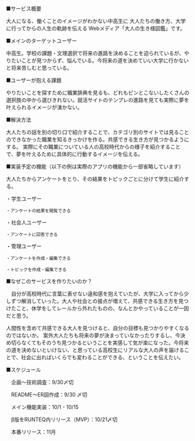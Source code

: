 ■サービス概要

  大人になる、働くことのイメージがわかない中高生に
  大人たちの働き方、大学に行ってからの人生の軌跡を伝える
  Webメディア「大人の生き様図鑑」です。

■メインのターゲットユーザー

  中高生。学校の課題・文理選択で将来の進路を決めることを迫られているが、やりたいことが見つからず、悩んでいる。今将来の道を決めていい大学に行かないと将来苦しむと思っている。
  
■ユーザーが抱える課題

  やりたいことを探すために職業辞典を見るも、どれもピンとこないしたくさんの選択肢の中から選びきれない。就活サイトのテンプレの進路を見ても実際に夢を叶えられるイメージが湧かない。

■解決方法

  大人たちの話を別の切り口で紹介することで、カテゴリ別のサイトでは見ることのできなかった職業を知るきっかけを作る。共感できる生き方が見つかるようにする。
  実際にその職業についている人の高校時代からの様子を紹介することで、夢を叶えるために具体的に行動するイメージを伝える。

■実装予定の機能（以下の例は実際のアプリの機能から一部省略しています）

  大人たちからアンケートをとり、その結果をトピックごとに分けて学生に紹介する。
  
  ・学生ユーザー

    ・アンケートの結果を閲覧できる

  ・社会人ユーザー

    ・アンケートに回答できる

  ・管理ユーザー

    ・アンケートを作成・編集できる

    ・トピックを作成・編集できる


■なぜこのサービスを作りたいのか？

　自分が高校時代に言葉に表せない違和感を抱えていたが、大学に入ってから少しずつ解消していった。大人や社会との接点が増えて、共感できる生き方を見つけたこと、休学をしてレールから外れたものの、なんとかやっていることが一因だと思う。

  人間性を含めて共感できる大人を見つけると、自分の目標も見つかりやすくなるのではないか。
  案外大人たちも将来の夢が決まっていなかったりするし、今決め切らなくてもそのうち見つかるということを実感して気が楽になった。今将来の道を決めないといけない、と思っている高校生にリアルな大人の声を届けることで、社会に出ればいくらでも変わることができる、ということを伝えたい。

■スケジュール

　企画〜技術調査：9/30〆切
 
　README〜ER図作成：9/30 〆切
 
　メイン機能実装：10/1 - 10/15
 
　β版をRUNTEQ内リリース（MVP）：10/21〆切
 
　本番リリース：11月
